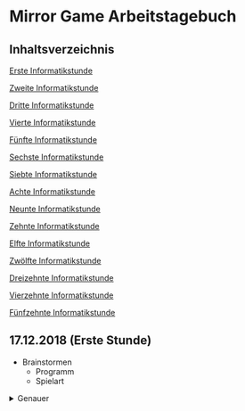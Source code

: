 # Mirror Game Arbeitstagebuch

## Inhaltsverzeichnis <a name="Inhaltsverzeichnis"></a>

[Erste Informatikstunde](#eins)

[Zweite Informatikstunde](#zwei)

[Dritte Informatikstunde](#drei)

[Vierte Informatikstunde](#vier)

[Fünfte Informatikstunde](#fünf)

[Sechste Informatikstunde](#sechs)

[Siebte Informatikstunde](#sieben)

[Achte Informatikstunde](#acht)

[Neunte Informatikstunde](#neun)

[Zehnte Informatikstunde](#zehn)

[Elfte Informatikstunde](#elf)

[Zwölfte Informatikstunde](#zwölf)

[Dreizehnte Informatikstunde](#dreizehn)

[Vierzehnte Informatikstunde](#vierzehn)

[Fünfzehnte Informatikstunde](#fünfzehn)



## 17.12.2018 (Erste Stunde) <a name="eins"></a> 

*   Brainstormen
    - Programm
    - Spielart

<details>
  <summary>Genauer</summary> 
Da dies die erste Stunde war, haben wir grundsätzlich überlegt welche Möglichkeiten wir für unser neues Projekt nutzen wollen. 
Greenfoot und Applab fielen allerdings raus, da wir uns im letzten Halbjahr intensiv in Snap reingearbeitet hatten, somit die
Grundfunktionen bereits gut beherrschten und ein anspruchvolleres Projekt in Angriff nehmen wollten. Dies wäre mit uns unbekannten Programmen nicht ohne sehr großen Zeitaufwand möglich gewesen.
Weitergehend haben wir gebrainstormed, ob wir ein weiteres Spiel, etwas nützliches oder doch etwas komplett anderes programmieren wollten. Überlegungen waren zum Beispiel Tetris, "Wer wird Millionär" oder 4 Bilder- 1 Wort nach zu programmieren, ein Storygame oder eine Art Spiegelspiel zu gestalten.
     <hr>
  


## 18.12.2018 (Zweite Stunde) <a name="zwei"></a> 

*   Entscheidung für "Spiegelspiel" geroffen
*   Angefangen Hintergründe etc. zu gestalten
    
<details>
  <summary>Genauer</summary> 
Nach einigen Überlegungen haben wir uns schließlich für das Spiegelspiel entschieden. Das grobe Konzept funktioniert wie folgt:
Zuerst wird ein Objekt aus einem "Sender" geschossen.
Dies soll im Endeffekt einen Empfänger erreichen. In der Zwischenzeit müssen Spiegel so eingestellt werden, dass das Objekt an ihnen im korrekten Winkel abprallt und Hindernisse und ähnliches umgeht.

Daraufhin haben wir begonnen diese Idee in Snap zu verwirklichen. Angefangen mit dem Aussehen des Startbildschirms und der Levelauswahl, haben wir die Hintergründe in paint.net designt.

![start2](https://user-images.githubusercontent.com/42579285/51544472-4c75e800-1e60-11e9-8329-fc8c23fafac6.png)
 <hr>
 

## 08.01.2019 (Dritte Stunde) <a name="drei"></a> 

<details>
  <summary>Genauer</summary> 

Nachdem wir vor den Ferien schon mit den Hintergründen begonnen haben, setzen wir dies nun fort und erstellen zudem acht weitere Buttons, welche zu den jeweiligen Level führen werden. Zu jedem dieser Buttons wurde ein Sprite mit passendem Costume angelegt. Diese haben wir im vorhinein mit Hilfe von paint.net gestaltet.
        
![level 1 buis 8](https://user-images.githubusercontent.com/42579285/51106502-40e54a00-17ec-11e9-9229-18d016eaae20.png)
 
Darüber hinaus haben wir begonnen die Levelauswahl funktionstüchtig zu machen.

![viel](https://user-images.githubusercontent.com/42579285/51544607-9a8aeb80-1e60-11e9-911f-b937c08e41e8.png)

<hr>

## 14.01.2019 (Vierte Stunde) <a name="vier"></a> 

*   GitHub Seite 
*   Sprites angelegt
*   Costumes suchen
<details>
  <summary>Genauer</summary>
Anfangs haben wir unsere GitHub Seite auf den neusten Stand gebracht und mit Screenshots vervollständigt.
Weitergehend haben wir Sprites für die einzelnen Spiegel, Hindernisse, den Empfänder und den Sender angelegt und teilweise mit passenden Costumes ausgestattet. Hierbei haben wir versucht das erste Level im Stil einer Märchenwelt zu gestalten. Der Sender wird dabei durch einen Kobold und der Empfänger durch einen Kessel dargestellt. 

![sprites](https://user-images.githubusercontent.com/42579285/51106928-95d59000-17ed-11e9-8f96-b247adaba403.png)

## 15.01.2019 (Fünfte Stunde) <a name="fünf"></a> 

Diese Stunde haben wir begonnen die verschiedenen Level Inhalte mit Hilfe von paint.net visuell darzustellen. Wie auf den Screenshots zu sehen ist, haben wir auf Details vorerst verzichtet und uns auf den groben Aufbau konzentriert. 
Im eigentlichen Spiel sollen die Level später als unterschiedliche Themenwelten gestalltet werden. Trotzdem haben wir es für sinnvoll erachtet diese vorerst zu vernachlässigen, der Übersicht zur Liebe.
![skizze level 1](https://user-images.githubusercontent.com/42579285/51190316-44f39380-18e2-11e9-86fd-1ed3a70ea56b.png)
![skizze level 2](https://user-images.githubusercontent.com/42579285/51190319-46bd5700-18e2-11e9-8107-b53f0f3c6b31.png)
![sikzze level 3](https://user-images.githubusercontent.com/42579285/51190313-42913980-18e2-11e9-8c16-2893cf05c289.png)

## 21.01.2019 (Sechste Stunde) <a name="sechs"></a> 

<details>
  <summary>Genauer</summary> 
Unsere Arbeit aus der letzten Stunde haben wir heute fortgeführt und die restlichen vier Level mit einem groben Aufbau versehen.
Dabei war unser Ziel die Level möglichst mit einem steigenden Schwierigkeitsgrad zu versehen und damit eine größere Herausforderung für den Spieler  zu schaffen.
Wir haben bisher nur sieben Level gestaltet, da wir uns das achte Level künstlerisch offen gelassen haben. Dieses sollte bestmöglichst den größten Schwierigkeitsgrad haben, um eine echte Herausforderung zu schaffen. Teda hat zudem vermerkt, dass es witzig wäre, das achte Level "unmöglich" zu machen. Diese Entscheidung halten wir uns allerdings bis kurz vor dem Ende offen.
</details>

<details>
  <summary>Skizzen</summary> 
![skizzelevel4](https://user-images.githubusercontent.com/42579285/51467354-a8f7db00-1d6c-11e9-9655-829da6ee67b6.png)
![skizze5 scnon](https://user-images.githubusercontent.com/42579285/51544787-eb9adf80-1e60-11e9-98f8-5e2d265c6044.png)
![skizzelevel6](https://user-images.githubusercontent.com/42579285/51467362-ac8b6200-1d6c-11e9-819c-4816f76e4c4d.png)
![skizzelevel7](https://user-images.githubusercontent.com/42579285/51467366-af865280-1d6c-11e9-9b78-ad951f0c8afd.png)
</details>
## 22.01.2019 (Siebte Stunde) <a name="sieben"></a> 

Leo hat zu Hause angefangen sich mit den Bewegungsabläufen des "Lasers" und dem manuellen Drehen des Spiegels zu beschäftigen und dabei verschiedene mögliche Versionen ausprobiert. Dabei scheinen vor allem die für uns noch unbekannten Funktionen Pen, sowie List eine entscheidene Rolle im weiteren Verlauf dieses Projektes zu spielen.   


## 29.01.2019 (Achte Stunde) <a name="acht"></a> 

Diese Stunde haben wir auf Leos Vorarbeit aufgebaut und uns hauptsächlich mit dem Laser beschäftigt.
Hierbei haben wir die uns bis dato unbekannte Funktion des Pens zu Nutzen gemacht. Damit der Laser Strahl nicht durchgängig sichtbar ist, hatten wir die Idee einen weißen Strahl, der den farbigen Strahl gewissermaßen ausradiert, in dem er ihm mit kurzem Abstand folgt.
Anstatt einen weiteren Laser Sprite anzulegen arbeiteten wir erneut mit der Funktion des Klonens.
Darauf hin haben wir uns damit beschäftigt, wie es möglich ist, dass der Strahl "verschwindet" sobald er ein Hindernis oder den Rand des Spielfeldes berührt. Sobald ein Spiegel berührt wird, soll der Strahl nach dem Grundsatz "Einfallswinkel=Ausfallswinkel" von diesem Spiegel reflktiert werden. Bei Berührung des Empfängers sind wir uns noch nicht sicher, ob wir direkt das nächste Level einleiten wollen oder den Spieler zuerst zurück zur Levelauswahl zu leiten.

## 04.02.2019 (Neunte Stunde) <a name="neun"></a> 

Nach Überlegungen haben wir uns darauf geeinigt, den Spieler nach jedem erfolgreich absolvierten Level zurück zur Levelauswahl zu schicken, hauptsächlich um das "Snapsystem" nicht zu überlasten. Dies war bereits bei unserem letzten Projekt ein Problem, desshalb wollen wir bei dem jetzigen, deutlich größeren kein zusätzliches Risiko eingehen.
Zuhause hat Teda begonnen an der Projektseite zu schreiben.


## 12.02.2019 (Zehnte Stunde) <a name="zehn"></a> 

Diese Doppelstunde haben wir dazu genutzt den Empfänger funktiontüchtig zu machen. Hierzu haben wir mit Variablen gearbeitet, damit der Empfänger je nach Level an der gewünschten Position auftaucht. Den Rest der Stunde haben wir unsere Githhub Seite auf den neusten Stand gebracht und einen Plan für außerhalb der Schule und die nächsten Stunden entwickelt. Dieser beinhaltet das vollenden des ersten Levels und die darauf folgende Weiterleitung zu der Levelauswahl.

## 19.02.2019 (Elfte Stunde) <a name="elf"></a> 

Angefangen haben wir diese Stunde damit ein wenig "aufzuräumen" und unsere Scripts anschaulicher zu gestalten.
Dafür haben wir die Funktion "make a block" erstmals benutzt um die sehr großen Blöcke, welche nur aus einfachen Control Befehlen bestanden, zusammenzufassen.

![blocks](https://user-images.githubusercontent.com/42579285/53021549-bf6f8000-3459-11e9-8a46-2b1b73ad2992.png) ![level 1ausgeklappt](https://user-images.githubusercontent.com/42579285/53421956-db859b00-39de-11e9-8835-48f4b0d7650b.png)


Nun sieht unsere Stage Script Steite nicht mehr so unordentlich aus, sondern ist viel besser zu verstehen und zugleich nicht so verwirrend:

![stage](https://user-images.githubusercontent.com/42579285/53021572-c9917e80-3459-11e9-931e-bd041e30f349.png)

Danach haben wir uns damit beschäftigt unsere Levelskizzen langsam aufs wirkliche Spiel zu übertragen.
Unser Problem besteht momentan noch dadrin, dass die Spiegel sich nicht getrennt voneinander bewegen lassen, da wir sie als Klone voneinander angelegt haben. Sollten wir für dieses Problem keine Lösung mehr finden, müssen wir die Spiegel doch als drei verschiedene Sprites anlegen, was wir aus ästhetischen Gründen eigentlich vermeiden wollten. Abgesehen davon sind nun die ersten drei Level funktionstüchtig. Allerdings noch mit einem sehr einfachen Design. Diesem wollen wir uns erst widmen, wenn alles andere einwandfrei funktioniert.  


## 25.02.2019 (Zwölfte Stunde) <a name="zwölf"></a> 

Der Anfang dieser Stunde wurde für organisatorische Absprechen genutzt, bezüglich des Abgabetermins für dieses Projekt.
Heute haben wir uns mit dem Problem beschäftigt, dass der weiße Laserstrahl, der dem Hauptstrahl folgt auf dem Background der Levelauswahl sichtbar bleibt, sobald sich der Spieler dazu entscheidet das Spiel zu beenden, nachdem der Laserstrahl gegen einen Rand gekommen ist. Auf den Hinweis von Herrn Buhl hin haben wir begonnen Lösungswege auszutesten, die entweder den weißen Strahl auslöschen sobald der rote Strahl die Wand berührt, oder den weißen Strahl nur auf der Levelauswahl mit farbigen Hintergrund "hided".

## 26.02.2019 (Dreizehnte Stunde) <a name="dreizehn"></a> 

Angefangen haben wir diese Stunde mit dem Hinzufügen eines Menu-Knopfs, welcher einen innerhalb eines Levels durch das Anklicken wieder zurück zum Menu bringt. Dadurch müssen wir auch nicht mehr so häufig die grüne Fahne benutzen, welche am Anfang noch sehr häufig zum Einsatz gekommen ist. Außerdem haben wir uns mit dem Problem aus der letzten Stunde erneut auseinandergesetzt. Dabei sind wir leider noch nicht zu einem zufriedenstellenden Zustand gekommen. Diesem Problem werden wir trotzdem weiter nachgehen und versuchen es schlussendlich zu lösen.

Des Weiteren haben wir an unserem Arbeitstagebuch gearbeitet und uns dabei am hervorragenden Tagebuch von Tom Strobeck und Felix Herrmann inspiriert, welches neben einem Inhaltsverzeichnis auch noch eine To-Do-Liste und eine Ausklapp Funktion, welche durch das Anklicken genauere Informationen über die jeweilige Stunden bietet. Dies hat uns sehr angetan und werden dies nun auch in unseren Stundenblog integrieren.

## 04.03.2019 (Vierzehnte Stunde) <a name="vierzehn"></a> 
Mal schaun
<details>
  <summary>Genauer</summary>
Leo hat zuhause einen unserer gravierensten Fehler lösen können. Bislang bestand immer das Problem, dass sich nur einer der Spiegel frei bewegen lassen konnte, da die Spiegel Klone von einander waren. Die Grundidee war von anfang an korrekt, doch hat eine falsche Variable dazu geführt, dass das Endergebnis nicht funktionstüchtig war.
Diese falsche Variable wurde gefunden und ausgetauscht. Nun lassen sich alle Spiegel unabhängig voneinander vom Spieler bewegen.
Weitergehend haben wir in der Stunde einen neuen Sprite angelegt, um dem Spieler Zugang zu einer kurzen Spielanleitung zu ermöglichen. Diese muss noch geschrieben und mit Hilfe von Paint gestaltet werden. 
 </details>

## 25.02.2019 (Fünfzehnte Stunde) <a name="fünfzehn"></a> 




#### [Zum Anfang](#Inhaltsverzeichnis)

#### [Zur Projektseite](https://github.com/LeoandTeda/-/blob/master/README.md)
